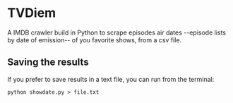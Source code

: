 # TVDiem

A IMDB crawler build in Python to scrape episodes air dates --episode lists by date of emission-- of you favorite shows, from a csv file.

## Saving the results

If you prefer to save results in a text file, you can run from the terminal:

```
python showdate.py > file.txt
```

